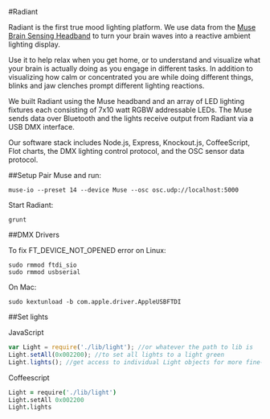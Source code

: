 #Radiant

Radiant is the first true mood lighting platform.  We use data from the [Muse Brain Sensing Headband](http://www.choosemuse.com/)  to turn your brain waves into a reactive ambient lighting display.  

Use it to help relax when you get home, or to understand and visualize what your brain is actually doing as you engage in different tasks.  In addition to visualizing how calm or concentrated you are while doing different things, blinks and jaw clenches prompt different lighting reactions.

We built Radiant using the Muse headband and an array of LED lighting fixtures each consisting of 7x10 watt RGBW addressable LEDs.  The Muse sends data over Bluetooth and the lights receive output from Radiant via a USB DMX interface.

Our software stack includes Node.js, Express, Knockout.js, CoffeeScript, Flot charts, the DMX lighting control protocol, and the OSC sensor data protocol.

##Setup
Pair Muse and run:
````
muse-io --preset 14 --device Muse --osc osc.udp://localhost:5000
````
Start Radiant:
````
grunt
````
##DMX Drivers

To fix FT_DEVICE_NOT_OPENED error on Linux:
````
sudo rmmod ftdi_sio  
sudo rmmod usbserial
````

On Mac:
````
sudo kextunload -b com.apple.driver.AppleUSBFTDI
````

##Set lights

JavaScript
```javascript
var Light = require('./lib/light'); //or whatever the path to lib is
Light.setAll(0x002200); //to set all lights to a light green
Light.lights(); //get access to individual Light objects for more fine-grained control
```

Coffeescript
```coffeescript
Light = require('./lib/light')
Light.setAll 0x002200
Light.lights
```
